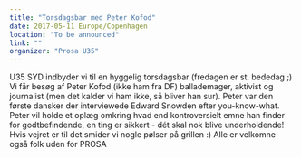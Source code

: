 ```yaml
---
title: "Torsdagsbar med Peter Kofod"
date: 2017-05-11 Europe/Copenhagen
location: "To be announced"
link: ""
organizer: "Prosa U35"
---
```

U35 SYD indbyder vi til en hyggelig torsdagsbar (fredagen er st. bededag ;)
Vi får besøg af Peter Kofod (ikke ham fra DF) ballademager, aktivist og journalist (men det kalder vi ham ikke, så bliver han sur). Peter var den første dansker der interviewede Edward Snowden efter you-know-what. Peter vil holde et oplæg omkring hvad end kontroversielt emne han finder for godtbefindende, en ting er sikkert - dét skal nok blive underholdende! Hvis vejret er til det smider vi nogle pølser på grillen :)
Alle er velkomne også folk uden for PROSA